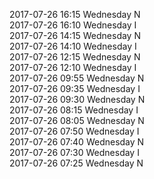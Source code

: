 2017-07-26 16:15 Wednesday  N  
2017-07-26 16:10 Wednesday  I  
2017-07-26 14:15 Wednesday  N  
2017-07-26 14:10 Wednesday  I  
2017-07-26 12:15 Wednesday  N  
2017-07-26 12:10 Wednesday  I  
2017-07-26 09:55 Wednesday  N  
2017-07-26 09:35 Wednesday  I  
2017-07-26 09:30 Wednesday  N  
2017-07-26 08:15 Wednesday  I  
2017-07-26 08:05 Wednesday  N  
2017-07-26 07:50 Wednesday  I  
2017-07-26 07:40 Wednesday  N  
2017-07-26 07:30 Wednesday  I  
2017-07-26 07:25 Wednesday  N  
